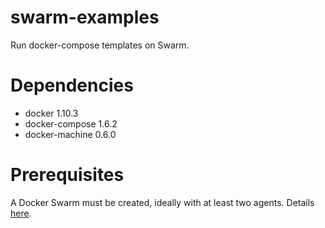 swarm-examples
===========

Run docker-compose templates on Swarm.

# Dependencies

* docker 1.10.3
* docker-compose 1.6.2
* docker-machine 0.6.0

# Prerequisites

A Docker Swarm must be created, ideally with at least two agents. Details [here](https://docs.docker.com/swarm/install-w-machine/).
